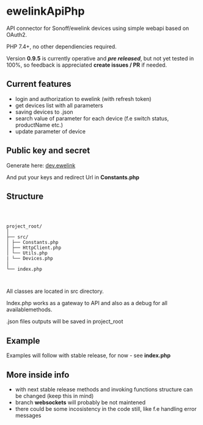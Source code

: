# ewelinkApiPhp

API connector for Sonoff/ewelink devices using simple webapi based on OAuth2.

PHP 7.4+, no other dependiencies required.

Version **0.9.5** is currently operative and ***pre released***, but not yet tested in 100%, so feedback is appreciated  **create issues / PR** if needed.

## Current features

- login and authorization to ewelink (with refresh token)
- get devices list with all parameters
- saving devices to .json
- search value of parameter for each device (f.e switch status, productName etc.)
- update parameter of device

## Public key and secret

Generate here: [dev.ewelink](https://dev.ewelink.cc/)

And put your keys and redirect Url in **Constants.php**

## Structure

```

  

project_root/
│
├── src/
│ ├── Constants.php
│ ├── HttpClient.php
│ └── Utils.php
| └── Devices.php
│
└── index.php

  

```

All classes are located in src directory.

Index.php works as a gateway to API and also as a debug for all availablemethods.

.json files outputs will be saved in project_root

## Example

Examples will follow with stable release, for now - see **index.php**

## More inside info

- with next stable release methods and invoking functions structure can be changed (keep this in mind)
- branch **websockets** will probably be not maintened
- there could be some incosistency in the code still, like f.e handling error messages

